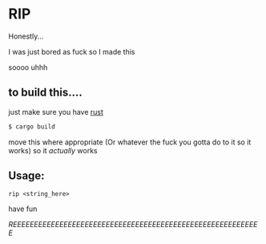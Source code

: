# RIP

Honestly...

I was just bored as fuck so I made this

soooo uhhh

## to build this....

just make sure you have [rust](https://www.rust-lang.org/)

```bash
$ cargo build
```

move this where appropriate (Or whatever the fuck you gotta do to it so it works) so it *actually* works

## Usage:
`rip <string_here>`


have fun


*REEEEEEEEEEEEEEEEEEEEEEEEEEEEEEEEEEEEEEEEEEEEEEEEEEEEEEEEEEE*
